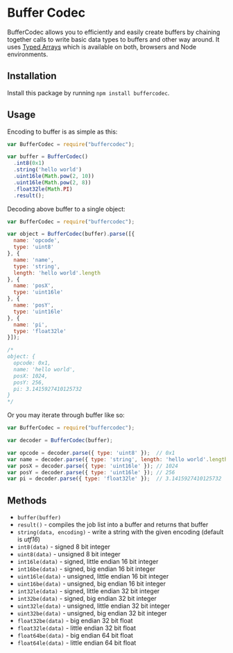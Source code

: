 Buffer Codec
===========

BufferCodec allows you to efficiently and easily create buffers by chaining together calls
to write basic data types to buffers and other way around. It uses 
[Typed Arrays](https://developer.mozilla.org/en/docs/Web/JavaScript/Typed_arrays) which
is available on both, browsers and Node environments.

Installation
------------
Install this package by running `npm install buffercodec`.

Usage
-----
Encoding to buffer is as simple as this:

```javascript
var BufferCodec = require("buffercodec");

var buffer = BufferCodec()
  .int8(0x1)
  .string('hello world')
  .uint16le(Math.pow(2, 10))
  .uint16le(Math.pow(2, 8))
  .float32le(Math.PI)
  .result();
```

Decoding above buffer to a single object:

```javascript
var BufferCodec = require("buffercodec");

var object = BufferCodec(buffer).parse([{
  name: 'opcode',
  type: 'uint8'
}, {
  name: 'name',
  type: 'string',
  length: 'hello world'.length
}, {
  name: 'posX',
  type: 'uint16le'
}, {
  name: 'posY',
  type: 'uint16le'
}, {
  name: 'pi',
  type: 'float32le'
}]);

/*
object: {
  opcode: 0x1,
  name: 'hello world',
  posX: 1024,
  posY: 256,
  pi: 3.1415927410125732
}
*/
```

Or you may iterate through buffer like so:

```javascript
var BufferCodec = require("buffercodec");

var decoder = BufferCodec(buffer);

var opcode = decoder.parse({ type: 'uint8' });  // 0x1
var name = decoder.parse({ type: 'string', length: 'hello world'.length }); // 'hello world'
var posX = decoder.parse({ type: 'uint16le' }); // 1024
var posY = decoder.parse({ type: 'uint16le' }); // 256
var pi = decoder.parse({ type: 'float32le' });  // 3.1415927410125732
``` 

Methods
---------------

* `buffer(buffer)`
* `result()` - compiles the job list into a buffer and returns that buffer
* `string(data, encoding)` - write a string with the given encoding (default is *utf16*)
* `int8(data)` - signed 8 bit integer
* `uint8(data)` - unsigned 8 bit integer
* `int16le(data)` - signed, little endian 16 bit integer
* `int16be(data)` - signed, big endian 16 bit integer
* `uint16le(data)` - unsigned, little endian 16 bit integer
* `uint16be(data)` - unsigned, big endian 16 bit integer
* `int32le(data)` - signed, little endian 32 bit integer
* `int32be(data)` - signed, big endian 32 bit integer
* `uint32le(data)` - unsigned, little endian 32 bit integer
* `uint32be(data)` - unsigned, big endian 32 bit integer
* `float32be(data)` - big endian 32 bit float
* `float32le(data)` - little endian 32 bit float
* `float64be(data)` - big endian 64 bit float
* `float64le(data)` - little endian 64 bit float
